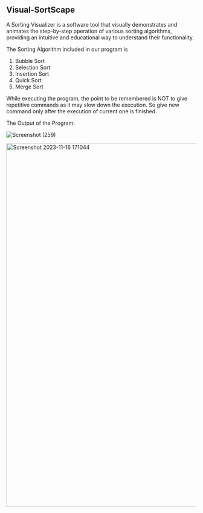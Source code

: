 ## Visual-SortScape
A Sorting Visualizer is a software tool that visually demonstrates and animates the step-by-step operation of various sorting algorithms, providing an intuitive and educational way to understand their functionality.

The Sorting Algorithm included in our program is 
1. Bubble Sort
2. Selection Sort
3. Insertion Sort
4. Quick Sort
5. Merge Sort

While executing the program, the point to be remembered is NOT to give repetitive commands as it may slow down the execution. So give new command only after the execution of  current one is finished.


The Output of the Program:


![Screenshot (259)](https://github.com/moonchild08/Visual-SortScape/assets/120168640/d4b47468-974f-491f-a9f9-f1e7be264d36)

<img width="960" alt="Screenshot 2023-11-16 171044" src="https://github.com/moonchild08/Visual-SortScape/assets/120168640/c7eb5eb3-dd0b-43fe-a5f6-a2b2aba2173d">


